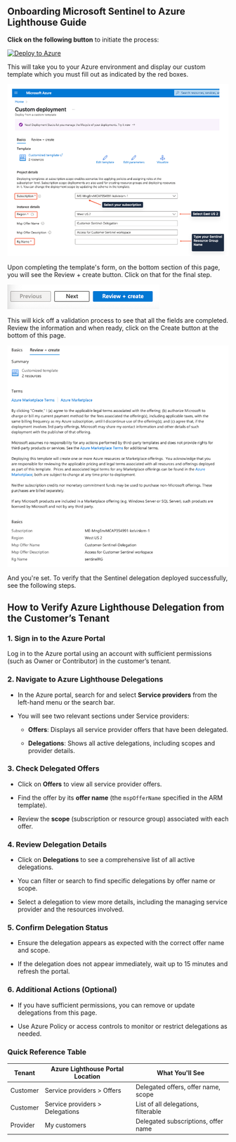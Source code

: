 
## Onboarding Microsoft Sentinel to Azure Lighthouse Guide

**Click on the following button** to initiate the process:

[![Deploy to Azure](https://aka.ms/deploytoazurebutton)](https://portal.azure.com/#create/Microsoft.Template/uri/https%3A%2F%2Fraw.githubusercontent.com%2Fnebu10uz%2FAzure-Lighthouse-samples%2Frefs%2Fheads%2Fmaster%2Ftools%2Flighthouse-demo%2Ftemplate.json)

This will take you to your Azure environment and display our custom template which you must fill out as indicated by the red boxes.

![](images/image-12.png)

Upon completing the template's form, on the bottom section of this page, you will see the Review + create button. Click on that for the final step.

![](images/image-13.png)

This will kick off a validation process to see that all the fields are completed. Review the information and when ready, click on the Create button at the bottom of this page.

![](images/image-14.png)

And you're set. To verify that the Sentinel delegation deployed successfully, see the following steps.

## How to Verify Azure Lighthouse Delegation from the Customer’s Tenant

### 1. Sign in to the Azure Portal

Log in to the Azure portal using an account with sufficient permissions (such as Owner or Contributor) in the customer’s tenant.

### 2. Navigate to Azure Lighthouse Delegations

- In the Azure portal, search for and select **Service providers** from the left-hand menu or the search bar.
    
- You will see two relevant sections under Service providers:
    
    - **Offers**: Displays all service provider offers that have been delegated.
        
    - **Delegations**: Shows all active delegations, including scopes and provider details.
        

### 3. Check Delegated Offers

- Click on **Offers** to view all service provider offers.
    
- Find the offer by its **offer name** (the `mspOfferName` specified in the ARM template).
    
- Review the **scope** (subscription or resource group) associated with each offer.
    

### 4. Review Delegation Details

- Click on **Delegations** to see a comprehensive list of all active delegations.
    
- You can filter or search to find specific delegations by offer name or scope.
    
- Select a delegation to view more details, including the managing service provider and the resources involved.
    

### 5. Confirm Delegation Status

- Ensure the delegation appears as expected with the correct offer name and scope.
    
- If the delegation does not appear immediately, wait up to 15 minutes and refresh the portal.
    

### 6. Additional Actions (Optional)

- If you have sufficient permissions, you can remove or update delegations from this page.
    
- Use Azure Policy or access controls to monitor or restrict delegations as needed.
    

### Quick Reference Table

| Tenant   | Azure Lighthouse Portal Location | What You'll See                     |
| -------- | -------------------------------- | ----------------------------------- |
| Customer | Service providers > Offers       | Delegated offers, offer name, scope |
| Customer | Service providers > Delegations  | List of all delegations, filterable |
| Provider | My customers                     | Delegated subscriptions, offer name |


